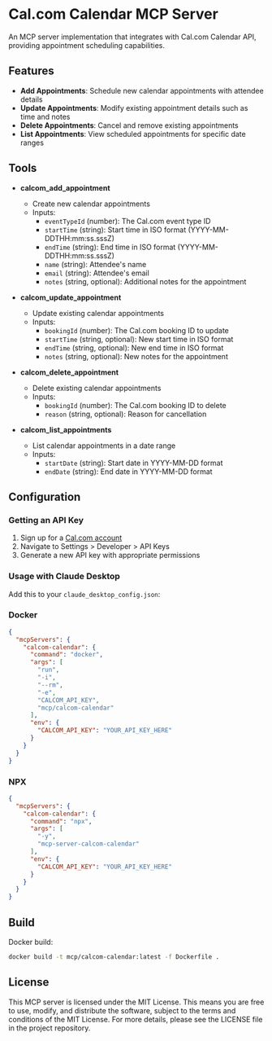 # Cal.com Calendar MCP Server

An MCP server implementation that integrates with Cal.com Calendar API, providing appointment scheduling capabilities.

## Features

- **Add Appointments**: Schedule new calendar appointments with attendee details
- **Update Appointments**: Modify existing appointment details such as time and notes
- **Delete Appointments**: Cancel and remove existing appointments
- **List Appointments**: View scheduled appointments for specific date ranges

## Tools

- **calcom_add_appointment**
  - Create new calendar appointments
  - Inputs:
    - `eventTypeId` (number): The Cal.com event type ID
    - `startTime` (string): Start time in ISO format (YYYY-MM-DDTHH:mm:ss.sssZ)
    - `endTime` (string): End time in ISO format (YYYY-MM-DDTHH:mm:ss.sssZ)
    - `name` (string): Attendee's name
    - `email` (string): Attendee's email
    - `notes` (string, optional): Additional notes for the appointment

- **calcom_update_appointment**
  - Update existing calendar appointments
  - Inputs:
    - `bookingId` (number): The Cal.com booking ID to update
    - `startTime` (string, optional): New start time in ISO format
    - `endTime` (string, optional): New end time in ISO format
    - `notes` (string, optional): New notes for the appointment

- **calcom_delete_appointment**
  - Delete existing calendar appointments
  - Inputs:
    - `bookingId` (number): The Cal.com booking ID to delete
    - `reason` (string, optional): Reason for cancellation

- **calcom_list_appointments**
  - List calendar appointments in a date range
  - Inputs:
    - `startDate` (string): Start date in YYYY-MM-DD format
    - `endDate` (string): End date in YYYY-MM-DD format


## Configuration

### Getting an API Key
1. Sign up for a [Cal.com account](https://cal.com)
2. Navigate to Settings > Developer > API Keys
3. Generate a new API key with appropriate permissions

### Usage with Claude Desktop
Add this to your `claude_desktop_config.json`:

### Docker

```json
{
  "mcpServers": {
    "calcom-calendar": {
      "command": "docker",
      "args": [
        "run",
        "-i",
        "--rm",
        "-e",
        "CALCOM_API_KEY",
        "mcp/calcom-calendar"
      ],
      "env": {
        "CALCOM_API_KEY": "YOUR_API_KEY_HERE"
      }
    }
  }
}
```

### NPX

```json
{
  "mcpServers": {
    "calcom-calendar": {
      "command": "npx",
      "args": [
        "-y",
        "mcp-server-calcom-calendar"
      ],
      "env": {
        "CALCOM_API_KEY": "YOUR_API_KEY_HERE"
      }
    }
  }
}
```


## Build

Docker build:

```bash
docker build -t mcp/calcom-calendar:latest -f Dockerfile .
```

## License

This MCP server is licensed under the MIT License. This means you are free to use, modify, and distribute the software, subject to the terms and conditions of the MIT License. For more details, please see the LICENSE file in the project repository.
